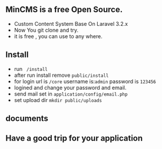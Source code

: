 ## MinCMS is a free Open Source.
- Custom Content System Base On Laravel 3.2.x
- Now You git clone and try.
- it is free , you can use to any where.

## Install
- run <code> /install </code>
- after run install  remove <code>public/install</code>
- for login url is <code>/core</code> username is:<code>admin</code> password is <code>123456</code>
- logined and change your password and email.
- send mail set in <code>application/config/email.php</code>
- set upload dir <code>mkdir public/uploads</code>

## documents

## Have a good trip for your application
